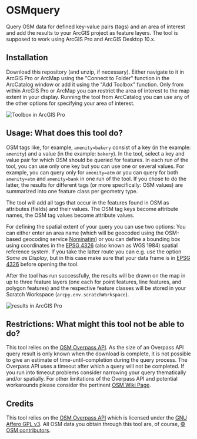 # OSMquery
Query OSM data for defined key-value pairs (tags) and an area of interest and add the results to your ArcGIS project as feature layers. The tool is supposed to work using ArcGIS Pro and ArcGIS Desktop 10.x.

## Installation
Download this repository (and unzip, if necessary). Either navigate to it in ArcGIS Pro or ArcMap using the "Connect to Folder" function in the ArcCatalog window or add it using the "Add Toolbox" function. Only from within ArcGIS Pro or ArcMap you can restrict the area of interest to the map extent in your display. Running the tool from ArcCatalog you can use any of the other options for specifying your area of interest.

![Toolbox in ArcGIS Pro](https://i.imgur.com/UU2S2QU.png)

## Usage: What does this tool do?
OSM tags like, for example, `amenity=bakery` consist of a key (in the example: `amenity`) and a value (in the example: `bakery`). In the tool, select a key and value pair for which OSM should be queried for features. In each run of the tool, you can use only one key but you can use one or several values. For example, you can query only for `amenity=atm` or you can query for both `amenity=atm` and `amenity=bank` in one run of the tool. If you chose to do the latter, the results for different tags (or more specifically: OSM values) are summarized into one feature class per geometry type.

The tool will add all tags that occur in the features found in OSM as attributes (fields) and their values. The OSM tag keys become attribute names, the OSM tag values become attribute values.

For defining the spatial extent of your query you can use two options: You can either enter an area name (which will be geocoded using the OSM-based geocoding service [Nominatim](https://nominatim.openstreetmap.org/search)) or you can define a bounding box using coordinates in the [EPSG 4326](https://epsg.io/4326) (also known as WGS 1984) spatial reference system. If you take the latter route you can e.g. use the option *Same as Display*, but in this case make sure that your data frame is in [EPSG 4326](https://epsg.io/4326) before opening the tool.

After the tool has run successfully, the results will be drawn on the map in up to three feature layers (one each for point features, line features, and polygon features) and the respective feature classes will be stored in your Scratch Workspace (`arcpy.env.scratchWorkspace`). 

![results in ArcGIS Pro](https://i.imgur.com/voTjY0S.png)

## Restrictions: What might this tool not be able to do?
This tool relies on the [OSM Overpass API](https://wiki.openstreetmap.org/wiki/Overpass_API). As the size of an Overpass API query result is only known when the download is complete, it is not possible to give an estimate of time-until-completion during the query process. The Overpass API uses a timeout after which a query will not be completed. If you run into timeout problems consider narrowing your query thematically and/or spatially. For other limitations of the Overpass API and potential workarounds please consider the pertinent [OSM Wiki Page](https://wiki.openstreetmap.org/wiki/Overpass_API#Limitations).


## Credits
This tool relies on the [OSM Overpass API](https://wiki.openstreetmap.org/wiki/Overpass_API) which is licensed under the [GNU Affero GPL v3](https://www.gnu.org/licenses/agpl-3.0.en.html). All OSM data you obtain through this tool are, of course, [&copy; OSM contributors](https://www.openstreetmap.org/copyright).

